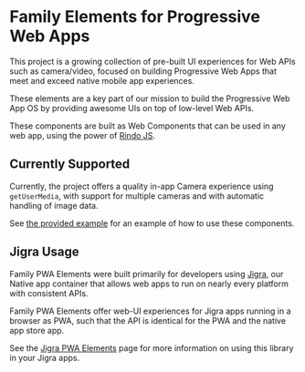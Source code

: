 # Family Elements for Progressive Web Apps

This project is a growing collection of pre-built UI experiences for Web APIs such
as camera/video, focused on building Progressive Web Apps that meet and exceed
native mobile app experiences.

These elements are a key part of our mission to build the Progressive Web App OS
by providing awesome UIs on top of low-level Web APIs.

These components are built as Web Components that can be used in any web app, using
the power of [Rindo JS](https://rindojs.web.app/).

## Currently Supported

Currently, the project offers a quality in-app Camera experience using
`getUserMedia`, with support for multiple cameras and with automatic handling
of image data.

See [the provided example](https://github.com/familyjs/family-pwa-elements/blob/main/src/index.html)
for an example of how to use these components.

## Jigra Usage

Family PWA Elements were built primarily for developers using [Jigra](https://jigrajs.web.app/),
our Native app container that allows web apps to run on nearly every platform
with consistent APIs.

Family PWA Elements offer web-UI experiences for Jigra apps running in a browser
as PWA, such that the API is identical for the PWA and the native app store app.

See the [Jigra PWA Elements](https://jigrajs.web.app/docs/pwa-elements)
page for more information on using this library in your Jigra apps.
